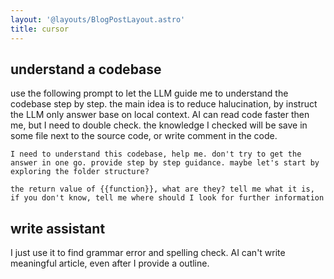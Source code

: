 ```yaml
---
layout: '@layouts/BlogPostLayout.astro'
title: cursor
---
```


## understand a codebase
use the following prompt to let the LLM guide me to understand the codebase step by step.
the main idea is to reduce halucination, by instruct the LLM only answer base on local context.
AI can read code faster then me, but I need to double check. the knowledge I checked will be save in some file next to the source code, or write comment in the code.

```text
I need to understand this codebase, help me. don't try to get the answer in one go. provide step by step guidance. maybe let's start by exploring the folder structure?
```

```text
the return value of {{function}}, what are they? tell me what it is, if you don't know, tell me where should I look for further information
```

## write assistant
I just use it to find grammar error and spelling check. 
AI can't write meaningful article, even after I provide a outline.